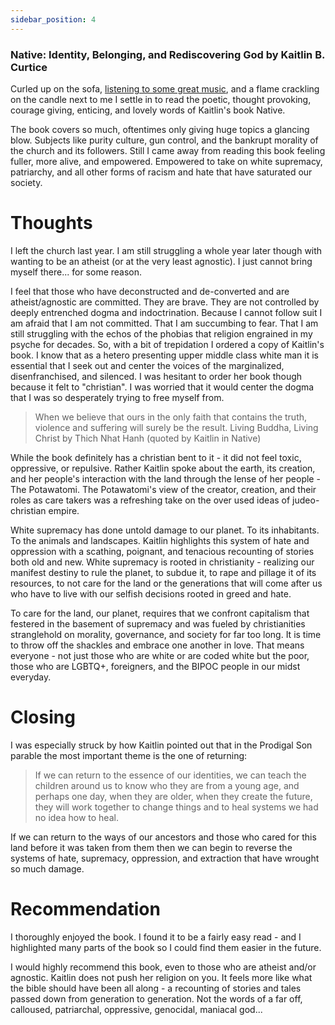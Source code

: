 ```yaml
---
sidebar_position: 4
---
```


### Native: Identity, Belonging, and Rediscovering God by Kaitlin B. Curtice

Curled up on the sofa, [listening to some great music](https://open.spotify.com/playlist/18hFISZhLcEhuaHieZ4YQ3?si=38b63ba32d364f25&pt=396d90a6fbd1a909526228250b1cbfde), and a flame crackling on the candle next to me I settle in to read the poetic, thought provoking, courage giving, enticing, and lovely words of Kaitlin's book Native.

The book covers so much, oftentimes only giving huge topics a glancing blow. Subjects like purity culture, gun control, and the bankrupt morality of the church and its followers. Still I came away from reading this book feeling fuller, more alive, and empowered. Empowered to take on white supremacy, patriarchy, and all other forms of racism and hate that have saturated our society. 

# Thoughts

I left the church last year. I am still struggling a whole year later though with wanting to be an atheist (or at the very least agnostic). I just cannot bring myself there... for some reason. 

I feel that those who have deconstructed and de-converted and are atheist/agnostic are committed. They are brave. They are not controlled by deeply entrenched dogma and indoctrination. Because I cannot follow suit I am afraid that I am not committed. That I am succumbing to fear. That I am still struggling with the echos of the phobias that religion engrained in my psyche for decades. 
So, with a bit of trepidation I ordered a copy of Kaitlin's book. I know that as a hetero presenting upper middle class white man it is essential that I seek out and center the voices of the marginalized, disenfranchised, and silenced. I was hesitant to order her book though because it felt to "christian". I was worried that it would center the dogma that I was so desperately trying to free myself from. 

> When we believe that ours in the only faith that contains the truth, violence and suffering will surely be the result.
> Living Buddha, Living Christ by Thich Nhat Hanh (quoted by Kaitlin in Native)

While the book definitely has a christian bent to it - it did not feel toxic, oppressive, or repulsive. Rather Kaitlin spoke about the earth, its creation, and her people's interaction with the land through the lense of her people - The Potawatomi. The Potawatomi's view of the creator, creation, and their roles as care takers was a refreshing take on the over used ideas of judeo-christian empire. 

White supremacy has done untold damage to our planet. To its inhabitants. To the animals and landscapes. 
Kaitlin highlights this system of hate and oppression with a scathing, poignant, and tenacious recounting of stories both old and new. White supremacy is rooted in christianity - realizing our manifest destiny to rule the planet, to subdue it, to rape and pillage it of its resources, to not care for the land or the generations that will come after us who have to live with our selfish decisions rooted in greed and hate. 

To care for the land, our planet, requires that we confront capitalism that festered in the basement of supremacy and was fueled by christianities stranglehold on morality, governance, and society for far too long. It is time to throw off the shackles and embrace one another in love. That means everyone - not just those who are white or are coded white but the poor, those who are LGBTQ+, foreigners, and the BIPOC people in our midst everyday.

# Closing

I was especially struck by how Kaitlin pointed out that in the Prodigal Son parable the most important theme is the one of returning: 

> If we can return to the essence of our identities, we can teach the children around us to know who they are from a young age, and perhaps one day, when they are older, when they create the future, they will work together to change things and to heal systems we had no idea how to heal. 

If we can return to the ways of our ancestors and those who cared for this land before it was taken from them then we can begin to reverse the systems of hate, supremacy, oppression, and extraction that have wrought so much damage. 

# Recommendation

I thoroughly enjoyed the book. I found it to be a fairly easy read - and I highlighted many parts of the book so I could find them easier in the future. 

I would highly recommend this book, even to those who are atheist and/or agnostic. Kaitlin does not push her religion on you. It feels more like what the bible should have been all along - a recounting of stories and tales passed down from generation to generation. Not the words of a far off, calloused, patriarchal, oppressive, genocidal, maniacal god...